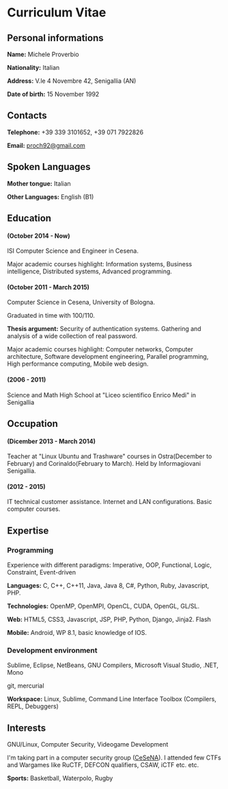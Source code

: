 # Curriculum Vitae

## Personal informations
**Name:** Michele Proverbio

**Nationality:** Italian

**Address:** V.le 4 Novembre 42, Senigallia (AN)

**Date of birth:** 15 November 1992

## Contacts
**Telephone:** +39 339 3101652, +39 071 7922826

**Email:** proch92@gmail.com

## Spoken Languages
**Mother tongue:** Italian

**Other Languages:** English (B1)

## Education
#### (October 2014 - Now)

ISI Computer Science and Engineer in Cesena. 

Major academic courses highlight: Information systems, Business intelligence, Distributed systems, Advanced programming.

#### (October 2011 - March 2015)

Computer Science in Cesena, University of Bologna.

Graduated in time with 100/110.

**Thesis argument:** Security of authentication systems. Gathering and analysis of a wide collection of real password.

Major academic courses highlight: Computer networks, Computer architecture, Software development engineering, Parallel programming, High performance computing, Mobile web design.

#### (2006 - 2011)

Science and Math High School at "Liceo scientifico Enrico Medi" in Senigallia

## Occupation
#### (Dicember 2013 - March 2014)

Teacher at "Linux Ubuntu and Trashware" courses in Ostra(December to February) and Corinaldo(February to March).
Held by Informagiovani Senigallia.

#### (2012 - 2015)

IT technical customer assistance. Internet and LAN configurations. Basic computer courses.

## Expertise
### Programming
Experience with different paradigms: Imperative, OOP, Functional, Logic, Constraint, Event-driven

**Languages:** C, C++, C++11, Java, Java 8, C#, Python, Ruby, Javascript, PHP.

**Technologies:** OpenMP, OpenMPI, OpenCL, CUDA, OpenGL, GL/SL.

**Web:** HTML5, CSS3, Javascript, JSP, PHP, Python, Django, Jinja2. Flash

**Mobile:** Android, WP 8.1, basic knowledge of IOS.

### Development environment
Sublime, Eclipse, NetBeans, GNU Compilers, Microsoft Visual Studio, .NET, Mono

git, mercurial

**Workspace:** Linux, Sublime, Command Line Interface Toolbox (Compilers, REPL, Debuggers)

## Interests
GNU/Linux, Computer Security, Videogame Development

I'm taking part in a computer security group ([CeSeNA](https://ing2.site.whatever.com)). I attended few CTFs and Wargames like RuCTF, DEFCON qualifiers, CSAW, iCTF etc. etc.

**Sports:** Basketball, Waterpolo, Rugby